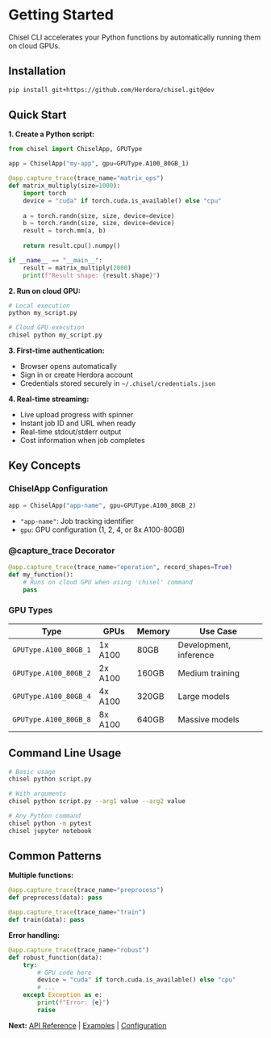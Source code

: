 # Getting Started

Chisel CLI accelerates your Python functions by automatically running them on cloud GPUs.

## Installation

```bash
pip install git+https://github.com/Herdora/chisel.git@dev
```

## Quick Start

**1. Create a Python script:**

```python
from chisel import ChiselApp, GPUType

app = ChiselApp("my-app", gpu=GPUType.A100_80GB_1)

@app.capture_trace(trace_name="matrix_ops")
def matrix_multiply(size=1000):
    import torch
    device = "cuda" if torch.cuda.is_available() else "cpu"
    
    a = torch.randn(size, size, device=device)
    b = torch.randn(size, size, device=device)
    result = torch.mm(a, b)
    
    return result.cpu().numpy()

if __name__ == "__main__":
    result = matrix_multiply(2000)
    print(f"Result shape: {result.shape}")
```

**2. Run on cloud GPU:**

```bash
# Local execution
python my_script.py

# Cloud GPU execution  
chisel python my_script.py
```

**3. First-time authentication:**
- Browser opens automatically
- Sign in or create Herdora account
- Credentials stored securely in `~/.chisel/credentials.json`

**4. Real-time streaming:**
- Live upload progress with spinner
- Instant job ID and URL when ready
- Real-time stdout/stderr output
- Cost information when job completes

## Key Concepts

### ChiselApp Configuration

```python
app = ChiselApp("app-name", gpu=GPUType.A100_80GB_2)
```

- `"app-name"`: Job tracking identifier
- `gpu`: GPU configuration (1, 2, 4, or 8x A100-80GB)

### @capture_trace Decorator

```python
@app.capture_trace(trace_name="operation", record_shapes=True)
def my_function():
    # Runs on cloud GPU when using 'chisel' command
    pass
```

### GPU Types

| Type                  | GPUs    | Memory | Use Case               |
| --------------------- | ------- | ------ | ---------------------- |
| `GPUType.A100_80GB_1` | 1x A100 | 80GB   | Development, inference |
| `GPUType.A100_80GB_2` | 2x A100 | 160GB  | Medium training        |
| `GPUType.A100_80GB_4` | 4x A100 | 320GB  | Large models           |
| `GPUType.A100_80GB_8` | 8x A100 | 640GB  | Massive models         |

## Command Line Usage

```bash
# Basic usage
chisel python script.py

# With arguments
chisel python script.py --arg1 value --arg2 value

# Any Python command
chisel python -m pytest
chisel jupyter notebook
```

## Common Patterns

**Multiple functions:**
```python
@app.capture_trace(trace_name="preprocess")
def preprocess(data): pass

@app.capture_trace(trace_name="train")  
def train(data): pass
```

**Error handling:**
```python
@app.capture_trace(trace_name="robust")
def robust_function(data):
    try:
        # GPU code here
        device = "cuda" if torch.cuda.is_available() else "cpu"
        # ...
    except Exception as e:
        print(f"Error: {e}")
        raise
```

**Next:** [API Reference](api-reference.md) | [Examples](examples.md) | [Configuration](configuration.md)
